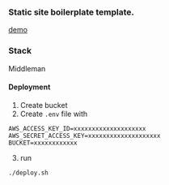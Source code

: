 ### Static site boilerplate template.
[demo](http://am-mm-static.s3-website-us-west-2.amazonaws.com/)

### Stack
Middleman

#### Deployment
1. Create bucket
2. Create `.env` file with

```
AWS_ACCESS_KEY_ID=xxxxxxxxxxxxxxxxxxxx
AWS_SECRET_ACCESS_KEY=xxxxxxxxxxxxxxxxxxxx
BUCKET=xxxxxxxxxxxx
```

3. run
```
./deploy.sh
```
